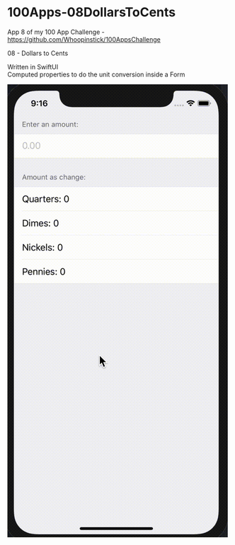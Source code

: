 # 100Apps-08DollarsToCents

App 8 of my 100 App Challenge - https://github.com/Whoopinstick/100AppsChallenge

08 - Dollars to Cents

Written in SwiftUI <br>
Computed properties to do the unit conversion inside a Form <br>

![D2C](./DollarsToCents.gif)
